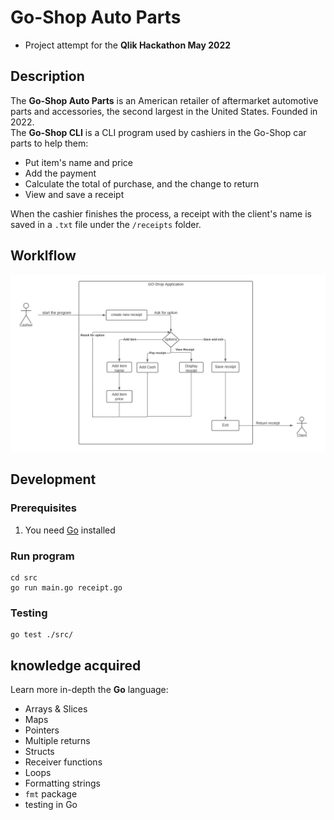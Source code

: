 # Go-Shop Auto Parts
- Project attempt for the **Qlik Hackathon May 2022**

## Description
The **Go-Shop Auto Parts** is an American retailer of aftermarket automotive parts and accessories, the second largest in the United States. Founded in 2022. <br>
The **Go-Shop CLI** is a CLI program used by cashiers in the Go-Shop car parts to help them:
- Put item's name and price
- Add the payment
- Calculate the total of purchase, and the change to return
- View and save a receipt 

When the cashier finishes the process, a receipt with the client's name is saved in a `.txt` file under the `/receipts` folder.

## Worklflow
![](/docs/diagrams/UML%20Diagram.png)

## Development
### Prerequisites ###
1. You need [Go](https://go.dev/doc/install) installed

### Run program ###
```
cd src
go run main.go receipt.go
```
### Testing ###
```
go test ./src/
```

## knowledge acquired ##
Learn more in-depth the **Go** language:
- Arrays & Slices
- Maps
- Pointers
- Multiple returns
- Structs
- Receiver functions
- Loops
- Formatting strings
- `fmt` package
- testing in Go
